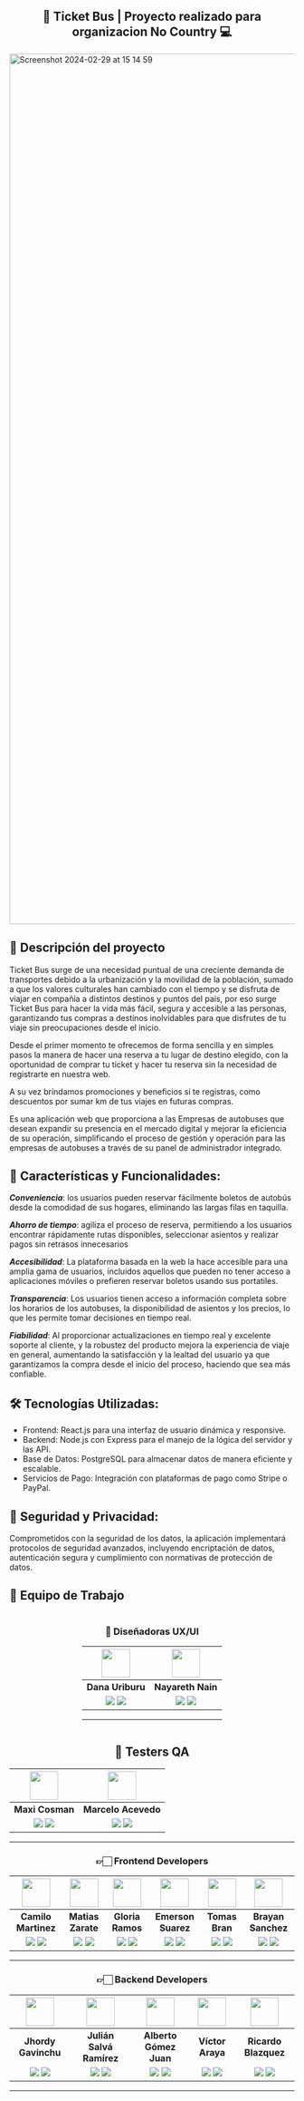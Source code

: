 <div align="center">
  <h2>🤖 Ticket Bus |  Proyecto realizado para organizacion No Country 💻</h2>
</div>

<img width="1536" alt="Screenshot 2024-02-29 at 15 14 59" src="https://github.com/No-Country/s13-06-t-node-react/assets/12972468/c3894881-c21f-4c5b-9abf-9d3a24f8b6f3">


## 📕 Descripción del proyecto

Ticket Bus surge de una necesidad puntual de una creciente demanda de transportes debido a la urbanización y la movilidad de la población, sumado a que los valores culturales han cambiado con el tiempo y se disfruta de viajar en compañia a distintos destinos y puntos del país, por eso surge Ticket Bus para hacer la vida más fácil, segura y accesible a las personas, garantizando tus compras a destinos inolvidables para que disfrutes de tu viaje sin preocupaciones desde el inicio.

Desde el primer momento te ofrecemos de forma sencilla y en simples pasos la manera de hacer una reserva a tu lugar de destino elegido, con la oportunidad de comprar tu ticket y hacer tu reserva sin la necesidad de registrarte en nuestra web.

A su vez brindamos promociones y beneficios si te registras, como descuentos por sumar km de tus viajes en futuras compras.

Es una aplicación web que proporciona a las Empresas de autobuses que desean expandir su presencia en el mercado digital y mejorar la eficiencia de su operación, simplificando el proceso de gestión y operación para las empresas de autobuses a través de su panel de administrador integrado.

## 🚀 Características y Funcionalidades:

**_Conveniencia_**: los usuarios pueden reservar fácilmente boletos de autobús desde la comodidad de sus hogares, eliminando las largas filas en taquilla.

**_Ahorro de tiempo_**: agiliza el proceso de reserva, permitiendo a los usuarios encontrar rápidamente rutas disponibles, seleccionar asientos y realizar pagos sin retrasos innecesarios

**_Accesibilidad_**: La plataforma basada en la web la hace accesible para una amplia gama de usuarios, incluidos aquellos que pueden no tener acceso a aplicaciones móviles o prefieren reservar boletos usando sus portatiles.

**_Transparencia_**: Los usuarios tienen acceso a información completa sobre los horarios de los autobuses, la disponibilidad de asientos y los precios, lo que les permite tomar decisiones en tiempo real.

**_Fiabilidad_**: Al proporcionar actualizaciones en tiempo real y excelente soporte al cliente, y la robustez del producto mejora la experiencia de viaje en general, aumentando la satisfacción y la lealtad del usuario ya que garantizamos la compra desde el inicio del proceso, haciendo que sea más confiable.

## 🛠️ Tecnologías Utilizadas:

- Frontend: React.js para una interfaz de usuario dinámica y responsive.
- Backend: Node.js con Express para el manejo de la lógica del servidor y las API.
- Base de Datos: PostgreSQL para almacenar datos de manera eficiente y escalable.
- Servicios de Pago: Integración con plataformas de pago como Stripe o PayPal.

## 🔐 Seguridad y Privacidad:

Comprometidos con la seguridad de los datos, la aplicación implementará protocolos de seguridad avanzados, incluyendo encriptación de datos, autenticación segura y cumplimiento con normativas de protección de datos.

## 👥 Equipo de Trabajo

<div style="display: flex; justify-content: center; gap: 20px">
<div align="center">


### 🎨 Diseñadoras UX/UI

|                                                                                                                               <img src="https://avatars.githubusercontent.com/u/150090547?v=4" width=50>                                                                                                                               |                                                                       <img src="https://media.licdn.com/dms/image/C4E03AQEQqaj66Srwqg/profile-displayphoto-shrink_400_400/0/1658777818261?e=1714608000&v=beta&t=jzf5eO6GzfVaHW0CykKnxQEC9LAtURqykCtE3DAUXkg" width=50>                                                                        |
| :------------------------------------------------------------------------------------------------------------------------------------------------------------------------------------------------------------------------------------------------------------------------------------------------------------------------------------: | :-------------------------------------------------------------------------------------------------------------------------------------------------------------------------------------------------------------------------------------------------------------------------------------------------------------------------------------------: |
|                                                                                                                                                            **Dana Uriburu**                                                                                                                                                            |                                                                                                                                                               **Nayareth Nain**                                                                                                                                                               |
| <a href="https://github.com/Dana-U"><img src="https://img.shields.io/badge/github-%23121011.svg?&style=for-the-badge&logo=github&logoColor=white"/></a> <a href="https://www.linkedin.com/in/dana-uriburu/"><img src="https://img.shields.io/badge/linkedin%20-%230077B5.svg?&style=for-the-badge&logo=linkedin&logoColor=white"/></a> | <a href="https://github.com/NayarethNain"><img src="https://img.shields.io/badge/github-%23121011.svg?&style=for-the-badge&logo=github&logoColor=white"/></a> <a href="https://www.linkedin.com/in/nayareth-nain/"><img src="https://img.shields.io/badge/linkedin%20-%230077B5.svg?&style=for-the-badge&logo=linkedin&logoColor=white"/></a> |

<hr/>

</div>
</div>
<div align="center">
  
## 🧪 Testers QA

|                                                                    <img src="https://media.licdn.com/dms/image/D4D03AQHfx3X8USTJlQ/profile-displayphoto-shrink_400_400/0/1697835861952?e=1714608000&v=beta&t=36_3SpAa3PXdVP8Fthw1v9hDF2v-9xdhJKGv4E-ovj0" width=50>                                                                     |                                                                          <img src="https://media.licdn.com/dms/image/D4D35AQHe6dXmLVDX-A/profile-framedphoto-shrink_800_800/0/1700321376922?e=1709823600&v=beta&t=K6Q0C6x2xslozsZ1XDXpQG5gCfVJSNqP3xw-WnL6IPA" width=50>                                                                           |
| :-------------------------------------------------------------------------------------------------------------------------------------------------------------------------------------------------------------------------------------------------------------------------------------------------------------------------------------: | :------------------------------------------------------------------------------------------------------------------------------------------------------------------------------------------------------------------------------------------------------------------------------------------------------------------------------------------------: |
|                                                                                                                                                             **Maxi Cosman**                                                                                                                                                             |                                                                                                                                                                **Marcelo Acevedo**                                                                                                                                                                 |
| <a href="https://github.com/meeex1"><img src="https://img.shields.io/badge/github-%23121011.svg?&style=for-the-badge&logo=github&logoColor=white"/></a> <a href="https://www.linkedin.com/in/maxi-cosman"><img src="https://img.shields.io/badge/linkedin%20-%230077B5.svg?&style=for-the-badge&logo=linkedin&logoColor=white"/></a> | <a href="https://github.com/marcenati"><img src="https://img.shields.io/badge/github-%23121011.svg?&style=for-the-badge&logo=github&logoColor=white"/></a> <a href="https://www.linkedin.com/in/marcelo-juan-acevedo/"><img src="https://img.shields.io/badge/linkedin%20-%230077B5.svg?&style=for-the-badge&logo=linkedin&logoColor=white"/></a> |

<hr/>
</div>

<div align="center">

### 👉🏻 Frontend Developers

|                                                                                                                                   <img src="https://avatars.githubusercontent.com/u/106632070?v=4" width=50>                                                                                                                                   |                                                                         <img src="https://media.licdn.com/dms/image/D4D03AQGbUU1Luza9Rg/profile-displayphoto-shrink_400_400/0/1680198426740?e=1714608000&v=beta&t=4CxY4pBJE2hCbeVfBXbk1brN7-SnjLa_PAJUx45j28k" width=50>                                                                          |                                                                            <img src="https://media.licdn.com/dms/image/D5603AQHEYvW-xlQs6g/profile-displayphoto-shrink_400_400/0/1704817221121?e=1714608000&v=beta&t=TLBnWhFCGw3OQZTeIKm3JOBO_-AryxMpmBwrt7FdL1c" width=50>                                                                            |                                                                                                                                  <img src="https://avatars.githubusercontent.com/u/108478905?v=4" width=50>                                                                                                                                  |                                                                                                                                        <img src="https://avatars.githubusercontent.com/u/116609418?v=4" width=50>                                                                                                                                         |                                                                                                                                         <img src="https://avatars.githubusercontent.com/u/49698030?v=4" width=50>                                                                                                                                          |
| :--------------------------------------------------------------------------------------------------------------------------------------------------------------------------------------------------------------------------------------------------------------------------------------------------------------------------------------------: | :-----------------------------------------------------------------------------------------------------------------------------------------------------------------------------------------------------------------------------------------------------------------------------------------------------------------------------------------------: | :----------------------------------------------------------------------------------------------------------------------------------------------------------------------------------------------------------------------------------------------------------------------------------------------------------------------------------------------------: | :------------------------------------------------------------------------------------------------------------------------------------------------------------------------------------------------------------------------------------------------------------------------------------------------------------------------------------------: | :-------------------------------------------------------------------------------------------------------------------------------------------------------------------------------------------------------------------------------------------------------------------------------------------------------------------------------------------------------: | :--------------------------------------------------------------------------------------------------------------------------------------------------------------------------------------------------------------------------------------------------------------------------------------------------------------------------------------------------------: |
|                                                                                                                                                              **Camilo Martinez**                                                                                                                                                               |                                                                                                                                                                 **Matias Zarate**                                                                                                                                                                 |                                                                                                                                                                    **Gloria Ramos**                                                                                                                                                                    |                                                                                                                                                              **Emerson Suarez**                                                                                                                                                              |                                                                                                                                                                      **Tomas Bran**                                                                                                                                                                       |                                                                                                                                                                     **Brayan Sanchez**                                                                                                                                                                     |
| <a href="https://github.com/CamiloProg"><img src="https://img.shields.io/badge/github-%23121011.svg?&style=for-the-badge&logo=github&logoColor=white"/></a> <a href="https://www.linkedin.com/in/camilomartinez01/"><img src="https://img.shields.io/badge/linkedin%20-%230077B5.svg?&style=for-the-badge&logo=linkedin&logoColor=white"/></a> | <a href="http://github.com/redmor1"><img src="https://img.shields.io/badge/github-%23121011.svg?&style=for-the-badge&logo=github&logoColor=white"/></a> <a href="https://www.linkedin.com/in/matias-zarate-developer/"><img src="https://img.shields.io/badge/linkedin%20-%230077B5.svg?&style=for-the-badge&logo=linkedin&logoColor=white"/></a> | <a href="https://github.com/GloriaRamosM"><img src="https://img.shields.io/badge/github-%23121011.svg?&style=for-the-badge&logo=github&logoColor=white"/></a> <a href="https://www.linkedin.com/in/gloria-ramos-bb22a6140/"><img src="https://img.shields.io/badge/linkedin%20-%230077B5.svg?&style=for-the-badge&logo=linkedin&logoColor=white"/></a> | <a href="https://github.com/Jerick97"><img src="https://img.shields.io/badge/github-%23121011.svg?&style=for-the-badge&logo=github&logoColor=white"/></a> <a href="https://www.linkedin.com/in/emerson-suarez97/"><img src="https://img.shields.io/badge/linkedin%20-%230077B5.svg?&style=for-the-badge&logo=linkedin&logoColor=white"/></a> | <a href="https://github.com/TomasBran"><img src="https://img.shields.io/badge/github-%23121011.svg?&style=for-the-badge&logo=github&logoColor=white"/></a> <a href="https://www.linkedin.com/in/tomas-augusto-bran-70745616a/"><img src="https://img.shields.io/badge/linkedin%20-%230077B5.svg?&style=for-the-badge&logo=linkedin&logoColor=white"/></a> | <a href="https://github.com/BrayanFSanchez"><img src="https://img.shields.io/badge/github-%23121011.svg?&style=for-the-badge&logo=github&logoColor=white"/></a> <a href="https://www.linkedin.com/in/brayan-sanchez-2355b1199/"><img src="https://img.shields.io/badge/linkedin%20-%230077B5.svg?&style=for-the-badge&logo=linkedin&logoColor=white"/></a> |

<hr/>
</div>
<div align="center">

### 👉🏻 Backend Developers

|                                                                    <img src="https://media.licdn.com/dms/image/C5603AQHV3XCPOT4caw/profile-displayphoto-shrink_400_400/0/1631902824946?e=1714608000&v=beta&t=AmdCNaZtPoK0h0qAOHYoFmDOEsqnZVrxCl_-0eGaeXE" width=50>                                                                    |                                                                                                                                 <img src="https://avatars.githubusercontent.com/u/97143743?v=4" width=50>                                                                                                                                 |                                                                                                                               <img src="https://avatars.githubusercontent.com/u/12972468?v=4" width=50>                                                                                                                                |                                                                                                                               <img src="https://avatars.githubusercontent.com/u/35552625?v=4" width=50>                                                                                                                               |                                                                                                                                                  <img src="https://avatars.githubusercontent.com/u/123507801?v=4" width=50>                                                                                                                                                  |
| :------------------------------------------------------------------------------------------------------------------------------------------------------------------------------------------------------------------------------------------------------------------------------------------------------------------------------------: | :---------------------------------------------------------------------------------------------------------------------------------------------------------------------------------------------------------------------------------------------------------------------------------------------------------------------------------------: | :------------------------------------------------------------------------------------------------------------------------------------------------------------------------------------------------------------------------------------------------------------------------------------------------------------------------------------: | :-----------------------------------------------------------------------------------------------------------------------------------------------------------------------------------------------------------------------------------------------------------------------------------------------------------------------------------: | :--------------------------------------------------------------------------------------------------------------------------------------------------------------------------------------------------------------------------------------------------------------------------------------------------------------------------------------------------------------------------: |
|                                                                                                                                                      **Jhordy Gavinchu**                                                                                                                                                       |                                                                                                                                                         **Julián Salvá Ramírez**                                                                                                                                                          |                                                                                                                                                         **Alberto Gómez Juan**                                                                                                                                                         |                                                                                                                                                           **Víctor Araya**                                                                                                                                                            |                                                                                                                                                                             **Ricardo Blazquez**                                                                                                                                                                             |
| <a href="https://github.com/jhordyess"><img src="https://img.shields.io/badge/github-%23121011.svg?&style=for-the-badge&logo=github&logoColor=white"/></a> <a href="https://www.linkedin.com/in/jhordyess/"><img src="https://img.shields.io/badge/linkedin%20-%230077B5.svg?&style=for-the-badge&logo=linkedin&logoColor=white"/></a> | <a href="https://github.com/Jsalvar124"><img src="https://img.shields.io/badge/github-%23121011.svg?&style=for-the-badge&logo=github&logoColor=white"/></a> <a href="https://www.linkedin.com/in/julian-salva"><img src="https://img.shields.io/badge/linkedin%20-%230077B5.svg?&style=for-the-badge&logo=linkedin&logoColor=white"/></a> | <a href="http://github.com/agomezjuan"><img src="https://img.shields.io/badge/github-%23121011.svg?&style=for-the-badge&logo=github&logoColor=white"/></a> <a href="https://www.linkedin.com/in/agomezjuan"><img src="https://img.shields.io/badge/linkedin%20-%230077B5.svg?&style=for-the-badge&logo=linkedin&logoColor=white"/></a> | <a href="https://github.com/varayac"><img src="https://img.shields.io/badge/github-%23121011.svg?&style=for-the-badge&logo=github&logoColor=white"/></a> <a href="http://www.linkedin.com/in/victor-a-dev"><img src="https://img.shields.io/badge/linkedin%20-%230077B5.svg?&style=for-the-badge&logo=linkedin&logoColor=white"/></a> | <a href="https://github.com/RRicardoBlazquez"><img src="https://img.shields.io/badge/github-%23121011.svg?&style=for-the-badge&logo=github&logoColor=white"/></a> <a href="https://www.linkedin.com/in/ricardo-blazquez-desarrollorwebfullstack/"><img src="https://img.shields.io/badge/linkedin%20-%230077B5.svg?&style=for-the-badge&logo=linkedin&logoColor=white"/></a> |

<hr/>
</div>

